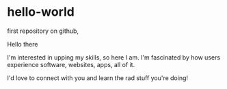 # hello-world
first repository on github,

Hello there

I'm interested in upping my skills, so here I am. I'm fascinated by how users experience software, websites, apps, all of it.

I'd love to connect with you and learn the rad stuff you're doing!
